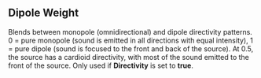 ## Dipole Weight

Blends between monopole (omnidirectional) and dipole directivity patterns. 0 = pure monopole (sound is emitted in all directions with equal intensity), 1 = pure dipole (sound is focused to the front and back of the source). At 0.5, the source has a cardioid directivity, with most of the sound emitted to the front of the source. Only used if **Directivity** is set to **true**.
